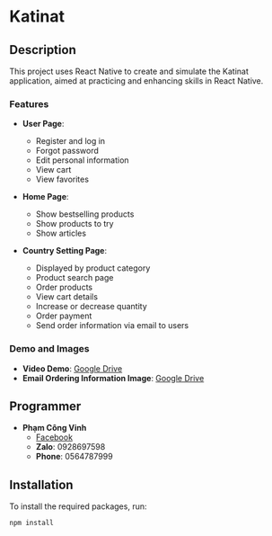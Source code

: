 # Katinat  

## Description
This project uses React Native to create and simulate the Katinat application, aimed at practicing and enhancing skills in React Native.

### Features
- **User Page**:
  - Register and log in
  - Forgot password
  - Edit personal information
  - View cart 
  - View favorites

- **Home Page**:
  - Show bestselling products
  - Show products to try
  - Show articles

- **Country Setting Page**:
  - Displayed by product category 
  - Product search page
  - Order products
  - View cart details
  - Increase or decrease quantity
  - Order payment
  - Send order information via email to users

### Demo and Images
- **Video Demo**: [Google Drive](https://drive.google.com/file/d/19P1y_XVZ66b6zWHWYnEcntYmGPINRid9/view?usp=drive_link)
- **Email Ordering Information Image**: [Google Drive](https://drive.google.com/file/d/1iKpfb8QgSqLnDjNWyk2RsZZ9Csm2Op_f/view?usp=sharing)

## Programmer
- **Phạm Công Vinh**
  - [Facebook](https://www.facebook.com/veen.coon.111)
  - **Zalo**: 0928697598
  - **Phone**: 0564787999

## Installation
To install the required packages, run:

```bash
npm install
